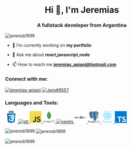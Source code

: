 <h1 align="center">Hi 👋, I'm Jeremias</h1>
<h3 align="center">A fullstack developer from Argentina</h3>

<p align="left"> <img src="https://komarev.com/ghpvc/?username=jerenob1999&label=Profile%20views&color=0e75b6&style=flat" alt="jerenob1999" /> </p>

- 🔭 I’m currently working on **my portfolio**

- 💬 Ask me about **react,javascript,node**

- 📫 How to reach me **jeremias_apiani@hotmail.com**

<h3 align="left">Connect with me:</h3>
<p align="left">
<a href="https://linkedin.com/in/jeremias-apiani" target="blank"><img align="center" src="https://raw.githubusercontent.com/rahuldkjain/github-profile-readme-generator/master/src/images/icons/Social/linked-in-alt.svg" alt="jeremias-apiani" height="30" width="40" /></a>
<a href="https://discord.gg/Jere#9557" target="blank"><img align="center" src="https://raw.githubusercontent.com/rahuldkjain/github-profile-readme-generator/master/src/images/icons/Social/discord.svg" alt="Jere#9557" height="30" width="40" /></a>
</p>

<h3 align="left">Languages and Tools:</h3>
<p align="left"> <a href="https://www.w3schools.com/css/" target="_blank" rel="noreferrer"> <img src="https://raw.githubusercontent.com/devicons/devicon/master/icons/css3/css3-original-wordmark.svg" alt="css3" width="40" height="40"/> </a> <a href="https://git-scm.com/" target="_blank" rel="noreferrer"> <img src="https://www.vectorlogo.zone/logos/git-scm/git-scm-icon.svg" alt="git" width="40" height="40"/> </a> <a href="https://developer.mozilla.org/en-US/docs/Web/JavaScript" target="_blank" rel="noreferrer"> <img src="https://raw.githubusercontent.com/devicons/devicon/master/icons/javascript/javascript-original.svg" alt="javascript" width="40" height="40"/> </a> <a href="https://www.mongodb.com/" target="_blank" rel="noreferrer"> <img src="https://raw.githubusercontent.com/devicons/devicon/master/icons/mongodb/mongodb-original-wordmark.svg" alt="mongodb" width="40" height="40"/> </a> <a href="https://nextjs.org/" target="_blank" rel="noreferrer"> <img src="https://cdn.worldvectorlogo.com/logos/nextjs-2.svg" alt="nextjs" width="40" height="40"/> </a> <a href="https://nodejs.org" target="_blank" rel="noreferrer"> <img src="https://raw.githubusercontent.com/devicons/devicon/master/icons/nodejs/nodejs-original-wordmark.svg" alt="nodejs" width="40" height="40"/> </a> <a href="https://www.postgresql.org" target="_blank" rel="noreferrer"> <img src="https://raw.githubusercontent.com/devicons/devicon/master/icons/postgresql/postgresql-original-wordmark.svg" alt="postgresql" width="40" height="40"/> </a> <a href="https://reactjs.org/" target="_blank" rel="noreferrer"> <img src="https://raw.githubusercontent.com/devicons/devicon/master/icons/react/react-original-wordmark.svg" alt="react" width="40" height="40"/> </a> <a href="https://www.typescriptlang.org/" target="_blank" rel="noreferrer"> <img src="https://raw.githubusercontent.com/devicons/devicon/master/icons/typescript/typescript-original.svg" alt="typescript" width="40" height="40"/> </a> </p>

<p><img align="left" src="https://github-readme-stats.vercel.app/api/top-langs?username=jerenob1999&show_icons=true&locale=en&layout=compact" alt="jerenob1999" /></p>

<p>&nbsp;<img align="center" src="https://github-readme-stats.vercel.app/api?username=jerenob1999&show_icons=true&locale=en" alt="jerenob1999" /></p>

<p><img align="center" src="https://github-readme-streak-stats.herokuapp.com/?user=jerenob1999&" alt="jerenob1999" /></p>
